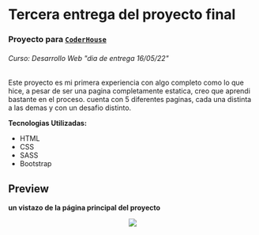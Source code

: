 # Tercera entrega del proyecto final

### Proyecto para [`CoderHouse`](https://www.coderhouse.com.pe/)
###### Curso: Desarrollo Web "dia de entrega 16/05/22"

Este proyecto es mi primera experiencia con algo completo como lo que hice, a pesar de ser una pagina completamente estatica, creo que aprendi bastante en el proceso.
cuenta con 5 diferentes paginas, cada una distinta a las demas y con un desafio distinto.

**Tecnologias Utilizadas:** 
* HTML
* CSS
* SASS
* Bootstrap

## Preview

**un vistazo de la página principal del proyecto**


<p align="center" max-width="300px"><img src="https://github.com/mauriohudson/3ra-entrega-trabajofinal/blob/master/img/def11.png"></p>

 
